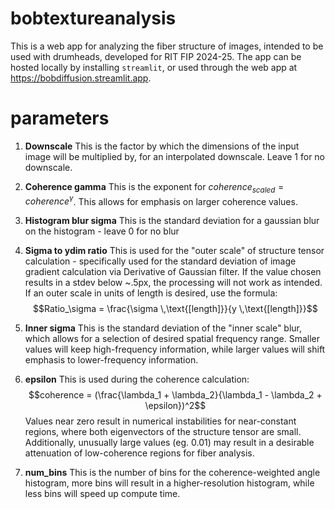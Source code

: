 # bobtextureanalysis
This is a web app for analyzing the fiber structure of images, intended to be used with drumheads, developed for RIT FIP 2024-25. The app can be hosted locally by installing `streamlit`, or used through the web app at https://bobdiffusion.streamlit.app.

# parameters
1. **Downscale**
    This is the factor by which the dimensions of the input image will be multiplied by, for an interpolated downscale. Leave 1 for no downscale.

2. **Coherence gamma**
    This is the exponent for $coherence_{scaled} = coherence^{\gamma}$. This allows for emphasis on larger coherence values.

3. **Histogram blur sigma**
    This is the standard deviation for a gaussian blur on the histogram - leave 0 for no blur

4. **Sigma to ydim ratio**
    This is used for the "outer scale" of structure tensor calculation - specifically used for the standard deviation of image gradient calculation via Derivative of Gaussian filter. If the value chosen results in a stdev below ~.5px, the processing will not work as intended.
    If an outer scale in units of length is desired, use the formula: $$Ratio_\sigma = \frac{\sigma \,\text{[length]}}{y \,\text{[length]}}$$

5. **Inner sigma**
    This is the standard deviation of the "inner scale" blur, which allows for a selection of desired spatial frequency range. Smaller values will keep high-frequency information, while larger values will shift emphasis to lower-frequency information.

6. **epsilon**
    This is used during the coherence calculation: $$coherence = (\frac{\lambda_1 + \lambda_2}{\lambda_1 - \lambda_2 + \epsilon})^2$$ Values near zero result in numerical instabilities for near-constant regions, where both eigenvectors of the structure tensor are small. Additionally, unusually large values (eg. 0.01) may result in a desirable attenuation of low-coherence regions for fiber analysis.

7. **num_bins**
    This is the number of bins for the coherence-weighted angle histogram, more bins will result in a higher-resolution histogram, while less bins will speed up compute time.

<!-- # Coherence and angle calculation explained
1. calculate x and y gradient with gradient filter - add menu to choose type of computation and sigma (if applicable)

2. calculate structure tensor from x and y gradient
(J = [[I_x ** 2, I_x * I_y], [I_x * I_y, I_y ** I_y]] = [[mu_20, mu_11], [mu_11, mu_02]])
$$ m $$

3. calculate k20 and k11, which fully describe structure tensor
k20 = mu20 - mu02 + 2i*mu11 = (lambda1 - lambda2)exp(2i*phi)
k11 = mu20 + mu02 = lambda1 + lambda2 (trace of matrix = sum of eigenvectors)

4. blur the k values with gaussian to select frequency bandwidth for angles

5. calculate coherence and angle from k values
|k20|/k11 = sqrt(coherence), and atan2(im(k20), re(k20)) = orientation

The most important parameter (besides the image, silly) is the sigma for the k-value blur.
A low sigma value will put the focus on the angle of higher-frequency patterns, while a higher sigma value will focus on more gross details.

TODO:
- Make session state stuff less jank, decompose more and pass less parameters

- Get a better angle indicator label

- Make site format better (wide?) and reorganize to use more horizontal space. Add options for what output images to show

- And add options for gradient calculation. Add option for gradient calc with larger kernel to avoid artifacts on banded regions - sky, etc.

- Add more explanations, or add link to explanation.

- Add option to show histogram of angles and coherences, and figure out if people in FIP would like other metrics.

- Experiment with crop feature, and create custom convolution function for circular crop, to ignore areas that are blocked out. Add ROI and image explorer feature.

- Experiment with thresholding for different metrics like coherence and angle

- Figure out how to max pool all image layers by only coherence layer - find pixel with max coherence, and pass that entire slice on.

- Do runtime analysis to find bottlenecks

- Find out if streamlit gpu acceleration exists

# Bilateral Filter

Using the coherence calculation already implemented, I want to investigate using coherence in a bilateral filtering implementation. Hopefully this can provide useful regulation for further image processing, or at least look cool.


TODO:
1. make ipynb for testing out bilateral filter
2. make functions in modules.py for arbitrary filters
3. for useful filters, find more efficient implementation -->